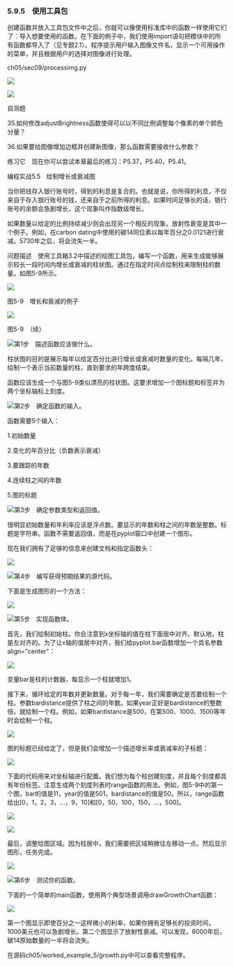    

### 5.9.5　使用工具包

创建函数并放入工具包文件中之后，你就可以像使用标准库中的函数一样使用它们了：导入想要使用的函数。在下面的例子中，我们使用import语句把模块中的所有函数都导入了（见专题2.1）。程序提示用户输入图像文件名，显示一个可用操作的菜单，并且根据用户的选择对图像进行处理。

ch05/sec09/processimg.py

![](0-Assets/Epubook/程序员编程语言经典合集（计算机科学丛书5册套装），javapython编程语言含经典教材龙书《编译原理》%20(Bruce%20Eckel%20%20Alfred%20V.%20Aho%20%20Monica%20S.%20Lam%20etc.)%20(Z-Library)/images/image06361.jpeg)

![](0-Assets/Epubook/程序员编程语言经典合集（计算机科学丛书5册套装），javapython编程语言含经典教材龙书《编译原理》%20(Bruce%20Eckel%20%20Alfred%20V.%20Aho%20%20Monica%20S.%20Lam%20etc.)%20(Z-Library)/images/image06362.jpeg)

自测题

35.如何修改adjustBrightness函数使得可以以不同比例调整每个像素的单个颜色分量？

36.如果要给图像增加边框并创建新图像，那么函数需要接收什么参数？

练习它　现在你可以尝试本章最后的练习：P5.37，P5.40，P5.41。

编程实战5.5　绘制增长或衰减图

当你把钱存入银行账号时，得到的利息是复合的。也就是说，你所得的利息，不仅来自于存入银行账号的钱，还来自于之前所得的利息。如果时间足够长的话，银行账号的余额会急剧增长，这个现象叫作指数级增长。

如果数量以给定的比例持续减少则会出现另一个相反的现象。放射性衰变是其中一个例子。例如，在carbon dating中使用的碳14同位素以每年百分之0.0121进行衰减。5730年之后，将会流失一半。

问题描述　使用工具箱3.2中描述的绘图工具包，编写一个函数，用来生成能够展示较长一段时间内增长或衰减的柱状图。通过在指定时间点绘制柱来限制柱的数量。如图5-9所示。

![](0-Assets/Epubook/程序员编程语言经典合集（计算机科学丛书5册套装），javapython编程语言含经典教材龙书《编译原理》%20(Bruce%20Eckel%20%20Alfred%20V.%20Aho%20%20Monica%20S.%20Lam%20etc.)%20(Z-Library)/images/image06363.jpeg)

图5-9　增长和衰减的例子

![](0-Assets/Epubook/程序员编程语言经典合集（计算机科学丛书5册套装），javapython编程语言含经典教材龙书《编译原理》%20(Bruce%20Eckel%20%20Alfred%20V.%20Aho%20%20Monica%20S.%20Lam%20etc.)%20(Z-Library)/images/image06364.jpeg)

图5-9　（续）

![](0-Assets/Epubook/程序员编程语言经典合集（计算机科学丛书5册套装），javapython编程语言含经典教材龙书《编译原理》%20(Bruce%20Eckel%20%20Alfred%20V.%20Aho%20%20Monica%20S.%20Lam%20etc.)%20(Z-Library)/images/image05174.jpeg)第1步　描述函数应该做什么。

柱状图的目的是展示每年以给定百分比进行增长或衰减时数量的变化。每隔几年，绘制一个表示当前数量的柱，直到要求的年跨度结束。

函数应该生成一个与图5-9类似漂亮的柱状图。这要求增加一个图标题和标签并为两个坐标轴标上刻度。

![](0-Assets/Epubook/程序员编程语言经典合集（计算机科学丛书5册套装），javapython编程语言含经典教材龙书《编译原理》%20(Bruce%20Eckel%20%20Alfred%20V.%20Aho%20%20Monica%20S.%20Lam%20etc.)%20(Z-Library)/images/image05174.jpeg)第2步　确定函数的输入。

函数需要5个输入：

1.初始数量

2.变化的年百分比（负数表示衰减）

3.要跟踪的年数

4.连续柱之间的年数

5.图的标题

![](0-Assets/Epubook/程序员编程语言经典合集（计算机科学丛书5册套装），javapython编程语言含经典教材龙书《编译原理》%20(Bruce%20Eckel%20%20Alfred%20V.%20Aho%20%20Monica%20S.%20Lam%20etc.)%20(Z-Library)/images/image05174.jpeg)第3步　确定参数类型和返回值。

很明显初始数量和年利率应该是浮点数。要显示的年数和柱之间的年数是整数。标题是字符串。函数不需要返回值，而是在pyplot窗口中创建一个图形。

现在我们拥有了足够的信息来创建文档和指定函数头：

![](0-Assets/Epubook/程序员编程语言经典合集（计算机科学丛书5册套装），javapython编程语言含经典教材龙书《编译原理》%20(Bruce%20Eckel%20%20Alfred%20V.%20Aho%20%20Monica%20S.%20Lam%20etc.)%20(Z-Library)/images/image06365.jpeg)

![](0-Assets/Epubook/程序员编程语言经典合集（计算机科学丛书5册套装），javapython编程语言含经典教材龙书《编译原理》%20(Bruce%20Eckel%20%20Alfred%20V.%20Aho%20%20Monica%20S.%20Lam%20etc.)%20(Z-Library)/images/image05174.jpeg)第4步　编写获得预期结果的源代码。

下面是生成图形的一个方法：

![](0-Assets/Epubook/程序员编程语言经典合集（计算机科学丛书5册套装），javapython编程语言含经典教材龙书《编译原理》%20(Bruce%20Eckel%20%20Alfred%20V.%20Aho%20%20Monica%20S.%20Lam%20etc.)%20(Z-Library)/images/image06366.jpeg)

![](0-Assets/Epubook/程序员编程语言经典合集（计算机科学丛书5册套装），javapython编程语言含经典教材龙书《编译原理》%20(Bruce%20Eckel%20%20Alfred%20V.%20Aho%20%20Monica%20S.%20Lam%20etc.)%20(Z-Library)/images/image05174.jpeg)第5步　实现函数体。

首先，我们绘制初始柱。你会注意到x坐标轴的值在柱下面居中对齐。默认地，柱是左对齐的。为了让x轴的值居中对齐，我们给pyplot.bar函数增加一个具名参数align="center"：

![](0-Assets/Epubook/程序员编程语言经典合集（计算机科学丛书5册套装），javapython编程语言含经典教材龙书《编译原理》%20(Bruce%20Eckel%20%20Alfred%20V.%20Aho%20%20Monica%20S.%20Lam%20etc.)%20(Z-Library)/images/image06367.jpeg)

变量bar是柱的计数器，每显示一个柱就增加1。

接下来，循环给定的年数并更新数量。对于每一年，我们需要确定是否要绘制一个柱。参数bardistance提供了柱之间的年数。如果year正好是bardistance的整数倍，就绘制一个柱。例如，如果bardistance是500，在第500、1000、1500等年时会绘制一个柱。

![](0-Assets/Epubook/程序员编程语言经典合集（计算机科学丛书5册套装），javapython编程语言含经典教材龙书《编译原理》%20(Bruce%20Eckel%20%20Alfred%20V.%20Aho%20%20Monica%20S.%20Lam%20etc.)%20(Z-Library)/images/image06368.jpeg)

图的标题已经给定了，但是我们会增加一个描述增长率或衰减率的子标题：

![](../Images/image06369.gif)

下面的代码用来对坐标轴进行配置。我们想为每个柱创建刻度，并且每个刻度都具有年份标签。注意生成两个刻度列表时range函数的用法。例如，图5-9中的第一个图，bar的值是11，year的值是501，bardistance的值是50。所以，range函数给出[0，1，2，3，...，9，10]和[0，50，100，150，...，500]。

![](../Images/image06370.gif)

![](../Images/image06371.gif)

最后，调整绘图区域。因为柱居中，我们需要把区域稍微往左移动一点。然后显示图形，任务完成。

![](0-Assets/Epubook/程序员编程语言经典合集（计算机科学丛书5册套装），javapython编程语言含经典教材龙书《编译原理》%20(Bruce%20Eckel%20%20Alfred%20V.%20Aho%20%20Monica%20S.%20Lam%20etc.)%20(Z-Library)/images/image06372.jpeg)

![](0-Assets/Epubook/程序员编程语言经典合集（计算机科学丛书5册套装），javapython编程语言含经典教材龙书《编译原理》%20(Bruce%20Eckel%20%20Alfred%20V.%20Aho%20%20Monica%20S.%20Lam%20etc.)%20(Z-Library)/images/image05174.jpeg)第6步　测试你的函数。

下面的一个简单的main函数，使用两个典型场景调用drawGrowthChart函数：

![](../Images/image06373.gif)

第一个图显示即使百分之一这样微小的利率，如果你拥有足够长的投资时间，1000美元也可以急剧增长。第二个图显示了放射性衰减。可以发现，6000年后，碳14原始数量的一半将会流失。

在源码ch05/worked_example_5/growth.py中可以查看完整程序。